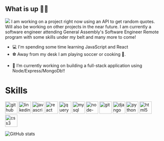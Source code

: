  ## What is up ✌🏾
 ![](https://media.giphy.com/media/xThuWu82QD3pj4wvEQ/giphy.gif)
I am working on a project right now using an API to get random quotes. Will also be working on other projects in the near future. I am currently a software engineer attending General Assembly's Software Engineer Remote program with some skills under my belt and many more to come!

* 💻 I'm spending some time learning JavaScript and React
* ⚽️ Away from my desk I am playing soccer or cooking 🍝.

- 🔭 I’m currently working on building a full-stack application using Node/Express/MongoDb!! 

# Skills
[<img src='https://cdn.jsdelivr.net/npm/simple-icons@3.0.1/icons/github.svg' alt='github' height='40'>](https://github.com/anasemo234)  [<img src='https://cdn.jsdelivr.net/npm/simple-icons@3.0.1/icons/linkedin.svg' alt='linkedin' height='40'>](https://www.linkedin.com/in/https://www.linkedin.com/in/anasemos-kassahun//)  [<img src='https://cdn.jsdelivr.net/npm/simple-icons@3.0.1/icons/javascript.svg' alt='javascript' height='40'>](https://github.com/devicons/devicon/blob/master/icons/javascript/javascript-original.svg)  [<img src='https://cdn.jsdelivr.net/npm/simple-icons@3.0.1/icons/react.svg' alt='react' height='40'>](https://github.com/devicons/devicon/blob/master/icons/react/react-original-wordmark.svg)  [<img src='https://cdn.jsdelivr.net/npm/simple-icons@3.0.1/icons/jquery.svg' alt='jquery' height='40'>](https://github.com/devicons/devicon/blob/master/icons/jquery/jquery-plain-wordmark.svg)  [<img src='https://cdn.jsdelivr.net/npm/simple-icons@3.0.1/icons/mysql.svg' alt='mysql' height='40'>](https://github.com/devicons/devicon/blob/master/icons/mysql/mysql-original-wordmark.svg)  [<img src='https://cdn.jsdelivr.net/npm/simple-icons@3.0.1/icons/node-dot-js.svg' alt='node-dot-js' height='40'>](https://github.com/devicons/devicon/blob/master/icons/nodejs/nodejs-original-wordmark.svg)  [<img src='https://cdn.jsdelivr.net/npm/simple-icons@3.0.1/icons/git.svg' alt='git' height='40'>](https://github.com/devicons/devicon/blob/master/icons/git/git-original-wordmark.svg)  [<img src='https://cdn.jsdelivr.net/npm/simple-icons@3.0.1/icons/django.svg' alt='django' height='40'>](https://raw.githubusercontent.com/devicons/devicon/1119b9f84c0290e0f0b38982099a2bd027a48bf1/icons/django/django-plain.svg)  [<img src='https://cdn.jsdelivr.net/npm/simple-icons@3.0.1/icons/python.svg' alt='python' height='40'>](https://github.com/devicons/devicon/blob/master/icons/python/python-original.svg)  [<img src='https://cdn.jsdelivr.net/npm/simple-icons@3.0.1/icons/html5.svg' alt='html5' height='40'>](https://github.com/devicons/devicon/blob/master/icons/html5/html5-original.svg)  [<img src='https://cdn.jsdelivr.net/npm/simple-icons@3.0.1/icons/css3.svg' alt='css3' height='40'>](https://github.com/devicons/devicon/blob/master/icons/css3/css3-plain-wordmark.svg)  

![GitHub stats](https://github-readme-stats.vercel.app/api?username=anasemo234&show_icons=true)  


